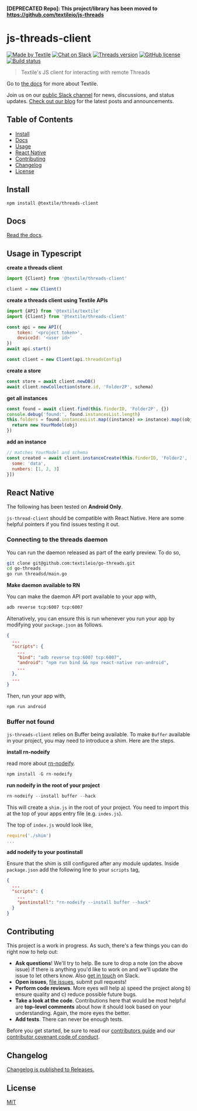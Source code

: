 **[DEPRECATED Repo]: This project/library has been moved to https://github.com/textileio/js-threads**

# js-threads-client

[![Made by Textile](https://img.shields.io/badge/made%20by-Textile-informational.svg?style=popout-square)](https://textile.io)
[![Chat on Slack](https://img.shields.io/badge/slack-slack.textile.io-informational.svg?style=popout-square)](https://slack.textile.io)
[![Threads version](https://img.shields.io/badge/dynamic/json?style=popout-square&color=3527ff&label=Threads&prefix=v&query=%24.dependencies%5B%27%40textile%2Fthreads-client-grpc%27%5D.version&url=https%3A%2F%2Fraw.githubusercontent.com%2Ftextileio%2Fjs-threads-client%2Fmaster%2Fpackage-lock.json)](https://github.com/textileio/go-threads)
[![GitHub license](https://img.shields.io/github/license/textileio/js-threads-client.svg?style=popout-square)](./LICENSE)
[![Build status](https://img.shields.io/github/workflow/status/textileio/js-threads-client/lint_test/master.svg?style=popout-square)](https://github.com/textileio/js-threads-client/actions?query=branch%3Amaster)

> Textile's JS client for interacting with remote Threads

Go to [the docs](https://docs.textile.io/) for more about Textile.

Join us on our [public Slack channel](https://slack.textile.io/) for news, discussions, and status updates. [Check out our blog](https://medium.com/textileio) for the latest posts and announcements.

## Table of Contents

-   [Install](#install)
-   [Docs](#docs)
-   [Usage](#usage-in-typescript)
-   [React Native](#react-native)
-   [Contributing](#contributing)
-   [Changelog](#changelog)
-   [License](#license)

## Install

```
npm install @textile/threads-client
```

## Docs

[Read the docs](https://textileio.github.io/js-threads-client/).

## Usage in Typescript

**create a threads client**

```js
import {Client} from '@textile/threads-client'

client = new Client()
```

**create a threads client using Textile APIs**

```js
import {API} from '@textile/textile'
import {Client} from '@textile/threads-client'

const api = new API({
    token: '<project token>',
    deviceId: '<user id>'
})
await api.start()

const client = new Client(api.threadsConfig)
```


**create a store**

```js
const store = await client.newDB()
await client.newCollection(store.id, 'Folder2P', schema)
```

**get all instances**

```js
const found = await client.find(this.finderID, 'Folder2P', {})
console.debug('found:', found.instancesList.length)
this.folders = found.instancesList.map((instance) => instance).map((obj) => {
  return new YourModel(obj)
})
```

**add an instance**

```js
// matches YourModel and schema
const created = await client.instanceCreate(this.finderID, 'Folder2', [{
  some: 'data',
  numbers: [1, 2, 3]
}])
```

## React Native

The following has been tested on **Android Only**.

`js-thread-client` should be compatible with React Native. Here are some helpful pointers if you find issues testing it out.

### Connecting to the threads daemon

You can run the daemon released as part of the early preview. To do so, 

```sh
git clone git@github.com:textileio/go-threads.git
cd go-threads
go run threadsd/main.go
```

**Make daemon available to RN**

You can make the daemon API port available to your app with,

```sh
adb reverse tcp:6007 tcp:6007
```

Altenatively, you can ensure this is run whenever you run your app by modifying your `package.json` as follows.

```json
{
  ...
  "scripts": {
    ...
    "bind": "adb reverse tcp:6007 tcp:6007",
    "android": "npm run bind && npx react-native run-android",
    ...
  },
  ...
}
```

Then, run your app with,

```sh
npm run android
```

### Buffer not found

`js-threads-client` relies on Buffer being available. To make `Buffer` available in your project, you may need to introduce a shim. Here are the steps.

**install rn-nodeify**

read more about [rn-nodeify](https://github.com/tradle/rn-nodeify#readme).

```js
npm install -G rn-nodeify
```

**run nodeify in the root of your project**

```js
rn-nodeify --install buffer --hack
```

This will create a `shim.js` in the root of your project. You need to import this at the top of your apps entry file (e.g. `indes.js`). 

The top of `index.js` would look like, 

```js
require('./shim')
...
```

**add nodeify to your postinstall**

Ensure that the shim is still configured after any module updates. Inside `package.json` add the following line to your `scripts` tag,

```json
{
  ...
  "scripts": {
    ...
    "postinstall": "rn-nodeify --install buffer --hack"
  }
}
```

## Contributing

This project is a work in progress. As such, there's a few things you can do right now to help out:

-   **Ask questions**! We'll try to help. Be sure to drop a note (on the above issue) if there is anything you'd like to work on and we'll update the issue to let others know. Also [get in touch](https://slack.textile.io) on Slack.
-   **Open issues**, [file issues](https://github.com/textileio/js-threads-client/issues), submit pull requests!
-   **Perform code reviews**. More eyes will help a) speed the project along b) ensure quality and c) reduce possible future bugs.
-   **Take a look at the code**. Contributions here that would be most helpful are **top-level comments** about how it should look based on your understanding. Again, the more eyes the better.
-   **Add tests**. There can never be enough tests.

Before you get started, be sure to read our [contributors guide](./CONTRIBUTING.md) and our [contributor covenant code of conduct](./CODE_OF_CONDUCT.md).

## Changelog

[Changelog is published to Releases.](https://github.com/textileio/js-threads-client/releases)

## License

[MIT](LICENSE)
